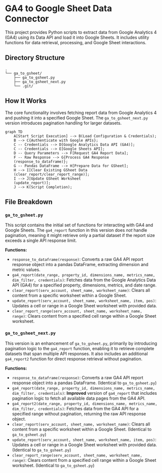 # GA4 to Google Sheet Data Connector

This project provides Python scripts to extract data from Google Analytics 4 (GA4) using its Data API and load it into Google Sheets. It includes utility functions for data retrieval, processing, and Google Sheet interactions.

## Directory Structure

```
.
└── ga_to_gsheet/
    ├── ga_to_gsheet.py
    ├── ga_to_gsheet_next.py
    └── .git/
```

## How It Works

The core functionality involves fetching report data from Google Analytics 4 and pushing it into a specified Google Sheet. The `ga_to_gsheet_next.py` version introduces pagination handling for larger datasets.

```mermaid
graph TD
    A[Start Script Execution] --> B(Load Configuration & Credentials);
    B --> C{Authenticate with Google APIs};
    C -- Credentials --> D[Google Analytics Data API (GA4)];
    C -- Credentials --> E[Google Sheets API];
    D -- Query Parameters --> F[Request GA4 Report Data];
    F -- Raw Response --> G{Process GA4 Response
    (response_to_dataframe)};
    G -- Pandas DataFrame --> H[Prepare Data for GSheet];
    H --> I[Clear Existing GSheet Data
    (clear_report/clear_report_range)];
    I --> J[Update GSheet Worksheet
    (update_report)];
    J --> K(Script Completion);
```

## File Breakdown

### `ga_to_gsheet.py`

This script contains the initial set of functions for interacting with GA4 and Google Sheets. The `ga4_report` function in this version does *not* handle pagination, meaning it might retrieve only a partial dataset if the report size exceeds a single API response limit.

**Functions:**

*   `response_to_dataframe(response)`: Converts a raw GA4 API report response object into a pandas DataFrame, extracting dimension and metric values.
*   `ga4_report(date_range, property_id, dimensions_name, metrics_name, dim_filter, credentials)`: Fetches data from the Google Analytics Data API (GA4) for a specified property, dimensions, metrics, and date range.
*   `clear_report(serv_account, sheet_name, worksheet_name)`: Clears all content from a specific worksheet within a Google Sheet.
*   `update_report(serv_account, sheet_name, worksheet_name, item, pos)`: Updates a cell or range in a Google Sheet worksheet with provided data.
*   `clear_report_range(serv_account, sheet_name, worksheet_name, range)`: Clears content from a specified cell range within a Google Sheet worksheet.

### `ga_to_gsheet_next.py`

This version is an enhancement of `ga_to_gsheet.py`, primarily by introducing pagination logic to the `ga4_report` function, enabling it to retrieve complete datasets that span multiple API responses. It also includes an additional `ga4_report2` function for direct response retrieval without pagination.

**Functions:**

*   `response_to_dataframe(response)`: Converts a raw GA4 API report response object into a pandas DataFrame. (Identical to `ga_to_gsheet.py`)
*   `ga4_report(date_range, property_id, dimensions_name, metrics_name, dim_filter, credentials)`: **Improved** version of `ga4_report` that includes pagination logic to fetch all available data pages from the GA4 API.
*   `ga4_report2(date_range, property_id, dimensions_name, metrics_name, dim_filter, credentials)`: Fetches data from the GA4 API for a specified range without pagination, returning the raw API response object.
*   `clear_report(serv_account, sheet_name, worksheet_name)`: Clears all content from a specific worksheet within a Google Sheet. (Identical to `ga_to_gsheet.py`)
*   `update_report(serv_account, sheet_name, worksheet_name, item, pos)`: Updates a cell or range in a Google Sheet worksheet with provided data. (Identical to `ga_to_gsheet.py`)
*   `clear_report_range(serv_account, sheet_name, worksheet_name, range)`: Clears content from a specified cell range within a Google Sheet worksheet. (Identical to `ga_to_gsheet.py`)